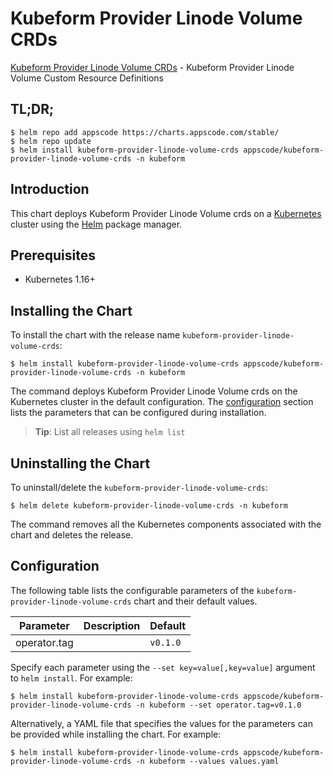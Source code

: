 # Kubeform Provider Linode Volume CRDs

[Kubeform Provider Linode Volume CRDs](https://github.com/kubeform) - Kubeform Provider Linode Volume Custom Resource Definitions

## TL;DR;

```console
$ helm repo add appscode https://charts.appscode.com/stable/
$ helm repo update
$ helm install kubeform-provider-linode-volume-crds appscode/kubeform-provider-linode-volume-crds -n kubeform
```

## Introduction

This chart deploys Kubeform Provider Linode Volume crds on a [Kubernetes](http://kubernetes.io) cluster using the [Helm](https://helm.sh) package manager.

## Prerequisites

- Kubernetes 1.16+

## Installing the Chart

To install the chart with the release name `kubeform-provider-linode-volume-crds`:

```console
$ helm install kubeform-provider-linode-volume-crds appscode/kubeform-provider-linode-volume-crds -n kubeform
```

The command deploys Kubeform Provider Linode Volume crds on the Kubernetes cluster in the default configuration. The [configuration](#configuration) section lists the parameters that can be configured during installation.

> **Tip**: List all releases using `helm list`

## Uninstalling the Chart

To uninstall/delete the `kubeform-provider-linode-volume-crds`:

```console
$ helm delete kubeform-provider-linode-volume-crds -n kubeform
```

The command removes all the Kubernetes components associated with the chart and deletes the release.

## Configuration

The following table lists the configurable parameters of the `kubeform-provider-linode-volume-crds` chart and their default values.

|  Parameter   | Description | Default  |
|--------------|-------------|----------|
| operator.tag |             | `v0.1.0` |


Specify each parameter using the `--set key=value[,key=value]` argument to `helm install`. For example:

```console
$ helm install kubeform-provider-linode-volume-crds appscode/kubeform-provider-linode-volume-crds -n kubeform --set operator.tag=v0.1.0
```

Alternatively, a YAML file that specifies the values for the parameters can be provided while
installing the chart. For example:

```console
$ helm install kubeform-provider-linode-volume-crds appscode/kubeform-provider-linode-volume-crds -n kubeform --values values.yaml
```
